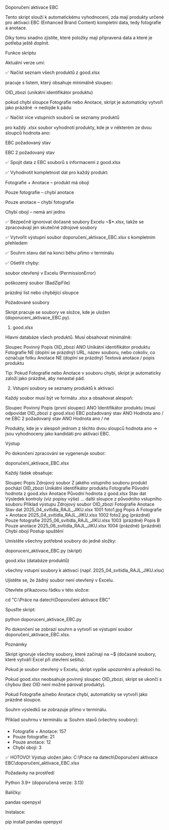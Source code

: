 Doporučení aktivace EBC

Tento skript slouží k automatickému vyhodnocení, zda mají produkty určené pro aktivaci EBC (Enhanced Brand Content) kompletní data, tedy fotografie a anotace.

Díky tomu snadno zjistíte, které položky mají připravená data a které je potřeba ještě doplnit.

Funkce skriptu

Aktuální verze umí:

✅ Načíst seznam všech produktů z good.xlsx

pracuje s listem, který obsahuje minimálně sloupec:

OID_zbozi (unikátní identifikátor produktu)

pokud chybí sloupce Fotografie nebo Anotace, skript je automaticky vytvoří jako prázdné → nedojde k pádu

✅ Načíst více vstupních souborů se seznamy produktů

pro každý .xlsx soubor vyhodnotí produkty, kde je v některém ze dvou sloupců hodnota ano:

EBC požadovaný stav

EBC 2 požadovaný stav

✅ Spojit data z EBC souborů s informacemi z good.xlsx

✅ Vyhodnotit kompletnost dat pro každý produkt:

Fotografie + Anotace – produkt má obojí

Pouze fotografie – chybí anotace

Pouze anotace – chybí fotografie

Chybí obojí – nemá ani jedno

✅ Bezpečně ignorovat dočasné soubory Excelu ~$*.xlsx, takže se zpracovávají jen skutečné zdrojové soubory

✅ Vytvořit výstupní soubor doporučení_aktivace_EBC.xlsx s kompletním přehledem

✅ Souhrn stavu dat na konci běhu přímo v terminálu

✅ Ošetřit chyby:

soubor otevřený v Excelu (PermissionError)

poškozený soubor (BadZipFile)

prázdný list nebo chybějící sloupce

Požadované soubory

Skript pracuje se soubory ve složce, kde je uložen (doporuceni_aktivace_EBC.py).

1. good.xlsx

Hlavní databáze všech produktů.
Musí obsahovat minimálně:

Sloupec	Povinný	Popis
OID_zbozi	ANO	Unikátní identifikátor produktu
Fotografie	NE (doplní se prázdný)	URL, název souboru, nebo cokoliv, co označuje fotku
Anotace	NE (doplní se prázdný)	Textová anotace / popis produktu

Tip:
Pokud Fotografie nebo Anotace v souboru chybí, skript je automaticky založí jako prázdné, aby nenastal pád.

2. Vstupní soubory se seznamy produktů k aktivaci

Každý soubor musí být ve formátu .xlsx a obsahovat alespoň:

Sloupec	Povinný	Popis
(první sloupec)	ANO	Identifikátor produktu (musí odpovídat OID_zbozi z good.xlsx)
EBC požadovaný stav	ANO	Hodnota ano / ne
EBC 2 požadovaný stav	ANO	Hodnota ano / ne

Produkty, kde je v alespoň jednom z těchto dvou sloupců hodnota ano → jsou vyhodnoceny jako kandidáti pro aktivaci EBC.

Výstup

Po dokončení zpracování se vygeneruje soubor:

doporučení_aktivace_EBC.xlsx


Každý řádek obsahuje:

Sloupec	Popis
Zdrojový soubor	Z jakého vstupního souboru produkt pochází
OID_zbozi	Unikátní identifikátor produktu
Fotografie	Původní hodnota z good.xlsx
Anotace	Původní hodnota z good.xlsx
Stav dat	Výsledek kontroly (viz popisy výše)
... další sloupce z původního vstupního souboru	
Příklad výstupu
Zdrojový soubor	OID_zbozi	Fotografie	Anotace	Stav dat
2025_04_svítidla_RAJL_JIKU.xlsx	1001	foto1.jpg	Popis A	Fotografie + Anotace
2025_04_svítidla_RAJL_JIKU.xlsx	1002	foto2.jpg	(prázdné)	Pouze fotografie
2025_06_svítidla_RAJL_JIKU.xlsx	1003	(prázdné)	Popis B	Pouze anotace
2025_06_svítidla_RAJL_JIKU.xlsx	1004	(prázdné)	(prázdné)	Chybí obojí
Postup spuštění

Umístěte všechny potřebné soubory do jedné složky:

doporuceni_aktivace_EBC.py (skript)

good.xlsx (databáze produktů)

všechny vstupní soubory k aktivaci (např. 2025_04_svítidla_RAJL_JIKU.xlsx)

Ujistěte se, že žádný soubor není otevřený v Excelu.

Otevřete příkazovou řádku v této složce:

cd "C:\Práce na datech\Doporučení aktivace EBC"


Spusťte skript:

python doporuceni_aktivace_EBC.py


Po dokončení se zobrazí souhrn a vytvoří se výstupní soubor doporučení_aktivace_EBC.xlsx.

Poznámky

Skript ignoruje všechny soubory, které začínají na ~$ (dočasné soubory, které vytváří Excel při otevření sešitu).

Pokud je soubor otevřený v Excelu, skript vypíše upozornění a přeskočí ho.

Pokud good.xlsx neobsahuje povinný sloupec OID_zbozi, skript se ukončí s chybou (bez OID není možné párovat produkty).

Pokud Fotografie a/nebo Anotace chybí, automaticky se vytvoří jako prázdné sloupce.

Souhrn výsledků se zobrazuje přímo v terminálu.

Příklad souhrnu v terminálu
📊 Souhrn stavů (všechny soubory):
  - Fotografie + Anotace: 157
  - Pouze fotografie: 21
  - Pouze anotace: 12
  - Chybí obojí: 3

✅ HOTOVO! Výstup uložen jako:
C:\Práce na datech\Doporučení aktivace EBC\doporučení_aktivace_EBC.xlsx

Požadavky na prostředí

Python 3.9+ (doporučená verze: 3.13)

Balíčky:

pandas
openpyxl


Instalace:

pip install pandas openpyxl
